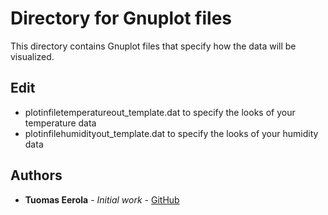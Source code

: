 # Directory for Gnuplot files

This directory contains Gnuplot files that specify how the data will be visualized.

## Edit

- plotinfiletemperatureout_template.dat to specify the looks of your temperature data
- plotinfilehumidityout_template.dat to specify the looks of your humidity data

## Authors

* **Tuomas Eerola** - *Initial work* - [GitHub](https://github.com/eerolat)
